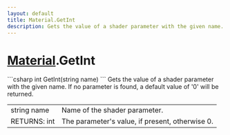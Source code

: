 ```yaml
---
layout: default
title: Material.GetInt
description: Gets the value of a shader parameter with the given name. If no parameter is found, a default value of '0' will be returned.
---
```

# [Material]({{site.url}}/Pages/StereoKit/Material.html).GetInt

<div class='signature' markdown='1'>
```csharp
int GetInt(string name)
```
Gets the value of a shader parameter with the given name.
If no parameter is found, a default value of '0' will be returned.
</div>

|  |  |
|--|--|
|string name|Name of the shader parameter.|
|RETURNS: int|The parameter's value, if present, otherwise 0.|




